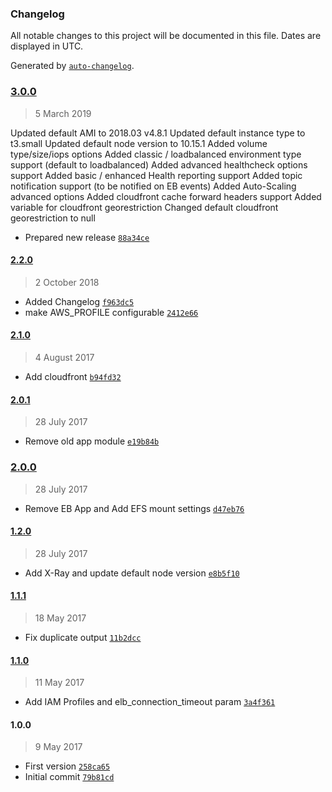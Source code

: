 ### Changelog

All notable changes to this project will be documented in this file. Dates are displayed in UTC.

Generated by [`auto-changelog`](https://github.com/CookPete/auto-changelog).

### [3.0.0](https://github.com/BasileTrujillo/terraform-elastic-beanstalk-nodejs/compare/2.2.0...3.0.0)

> 5 March 2019

Updated default AMI to 2018.03 v4.8.1
Updated default instance type to t3.small
Updated default node version to 10.15.1
Added volume type/size/iops options
Added classic / loadbalanced environment type support (default to loadbalanced)
Added advanced healthcheck options support
Added basic / enhanced Health reporting support
Added topic notification support (to be notified on EB events)
Added Auto-Scaling advanced options
Added cloudfront cache forward headers support
Added variable for cloudfront georestriction
Changed default cloudfront georestriction to null

- Prepared new release [`88a34ce`](https://github.com/BasileTrujillo/terraform-elastic-beanstalk-nodejs/commit/88a34ceb56c330ca0e853b430f6c9c8bf29f61cc)

#### [2.2.0](https://github.com/BasileTrujillo/terraform-elastic-beanstalk-nodejs/compare/2.1.0...2.2.0)

> 2 October 2018

- Added Changelog [`f963dc5`](https://github.com/BasileTrujillo/terraform-elastic-beanstalk-nodejs/commit/f963dc544d7fd11fca3e7a53226fecba8aa9d006)
- make AWS_PROFILE configurable [`2412e66`](https://github.com/BasileTrujillo/terraform-elastic-beanstalk-nodejs/commit/2412e66ceb5a95e5458dfd0c79686f8c20859086)

#### [2.1.0](https://github.com/BasileTrujillo/terraform-elastic-beanstalk-nodejs/compare/2.0.1...2.1.0)

> 4 August 2017

- Add cloudfront [`b94fd32`](https://github.com/BasileTrujillo/terraform-elastic-beanstalk-nodejs/commit/b94fd326fbdaa6dc64721580368051cf8eacaad7)

#### [2.0.1](https://github.com/BasileTrujillo/terraform-elastic-beanstalk-nodejs/compare/2.0.0...2.0.1)

> 28 July 2017

- Remove old app module [`e19b84b`](https://github.com/BasileTrujillo/terraform-elastic-beanstalk-nodejs/commit/e19b84bbfac2d4d76636ac7908d62e3fdb217ea5)

### [2.0.0](https://github.com/BasileTrujillo/terraform-elastic-beanstalk-nodejs/compare/1.2.0...2.0.0)

> 28 July 2017

- Remove EB App and Add EFS mount settings [`d47eb76`](https://github.com/BasileTrujillo/terraform-elastic-beanstalk-nodejs/commit/d47eb76ad722e680ca7f9c0115f3c0bb6fab10b9)

#### [1.2.0](https://github.com/BasileTrujillo/terraform-elastic-beanstalk-nodejs/compare/1.1.1...1.2.0)

> 28 July 2017

- Add X-Ray and update default node version [`e8b5f10`](https://github.com/BasileTrujillo/terraform-elastic-beanstalk-nodejs/commit/e8b5f10b30cf9f7767fad7dbd3af8e41ef1663b1)

#### [1.1.1](https://github.com/BasileTrujillo/terraform-elastic-beanstalk-nodejs/compare/1.1.0...1.1.1)

> 18 May 2017

- Fix duplicate output [`11b2dcc`](https://github.com/BasileTrujillo/terraform-elastic-beanstalk-nodejs/commit/11b2dcced21e57390080d961cd499543f69369b6)

#### [1.1.0](https://github.com/BasileTrujillo/terraform-elastic-beanstalk-nodejs/compare/1.0.0...1.1.0)

> 11 May 2017

- Add IAM Profiles and elb_connection_timeout param [`3a4f361`](https://github.com/BasileTrujillo/terraform-elastic-beanstalk-nodejs/commit/3a4f361d8d5ce449ab23ca28c76c6716e59140e6)

#### 1.0.0

> 9 May 2017

- First version [`258ca65`](https://github.com/BasileTrujillo/terraform-elastic-beanstalk-nodejs/commit/258ca65ab7112fba8b625c1d0ab5ad18ef82dabb)
- Initial commit [`79b81cd`](https://github.com/BasileTrujillo/terraform-elastic-beanstalk-nodejs/commit/79b81cd4a3947e89893df05ba64f4a8e92be51f4)
